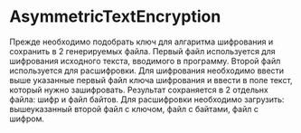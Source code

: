 # AsymmetricTextEncryption
Прежде необходимо подобрать ключ для алгаритма шифрования и сохранить в 2 генерируемых файла. 
Первый файл используется для шифрования исходного текста, вводимого в программу.
Второй файл используется для расшифровки.
Для шифрования необходимо ввести выше указанные первый файл ключа шифрования и ввести в поле текст, который нужно зашифровать.
Результат сохраняется в 2 отдельнх файла: шифр и файл байтов. 
Для расшифровки необходимо загрузить: вышеуказанный второй файл с ключом, файл с байтами, файл с шифром.
